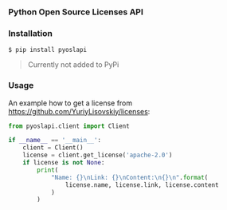 ### Python Open Source Licenses API

### Installation
```
$ pip install pyoslapi
```
> Currently not added to PyPi

### Usage

An example how to get a license from https://github.com/YuriyLisovskiy/licenses:

```py
from pyoslapi.client import Client

if __name__ == '__main__':
	client = Client()
	license = client.get_license('apache-2.0')
	if license is not None:
		print(
			"Name: {}\nLink: {}\nContent:\n{}\n".format(
				license.name, license.link, license.content
			)
		)

```
